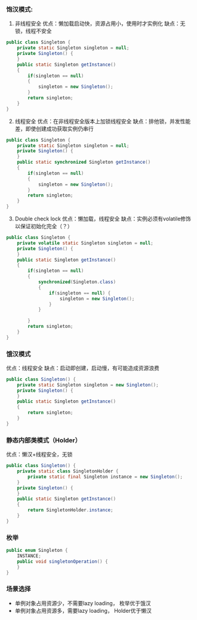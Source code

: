 ### 饱汉模式:
1. 非线程安全
优点：懒加载启动快，资源占用小，使用时才实例化
缺点：无锁，线程不安全
```java
public class Singleton {
    private static Singleton singleton = null;
    private Singleton() {
    }
    public static Singleton getInstance()
    {
        if(singleton == null)
        {
            singleton = new Singleton();
        }
        return singleton;
    }
}
```
2. 线程安全
优点：在非线程安全版本上加锁线程安全
缺点：排他锁，并发性能差，即使创建成功获取实例仍串行
```java
public class Singleton {
    private static Singleton singleton = null;
    private Singleton() {      
    }
    public static synchronized Singleton getInstance()
    {
        if(singleton == null)
        {
            singleton = new Singleton();
        }
        return singleton;
    }
}
```
3. Double check lock
优点：懒加载，线程安全
缺点：实例必须有volatile修饰以保证初始化完全（？）
```java
public class Singleton {
    private volatile static Singleton singleton = null;
    private Singleton() {      
    }
    public static Singleton getInstance()
    {
        if(singleton == null)
        {
            synchronized(Singleton.class)
            {
                if(singleton == null) {
                    singleton = new Singleton();
                }
            }
           
        }
        return singleton;
    }
}
```
### 饿汉模式
优点：线程安全
缺点：启动即创建，启动慢，有可能造成资源浪费
```java
public class Singleton() {
    private static Singleton singleton = new Singleton();
    private Singleton() {
    }
    public static Singleton getInstance()
    {
        return singleton;
    } 
}
```
### 静态内部类模式（Holder）
优点：懒汉+线程安全，无锁
```java
public class Singleton() {
    private static class SingletonHolder {
        private static final Singleton instance = new Singleton();
    }
    private Singleton() {
    }
    public static Singleton getInstance()
    {
        return SingletonHolder.instance;
    } 
}
```
### 枚举
```java
public enum Singleton {  
    INSTANCE;  
    public void singletonOperation() {  
    }  
}
```
### 场景选择
- 单例对象占用资源少，不需要lazy loading， 枚举优于饿汉
- 单例对象占用资源多，需要lazy loading， Holder优于懒汉






